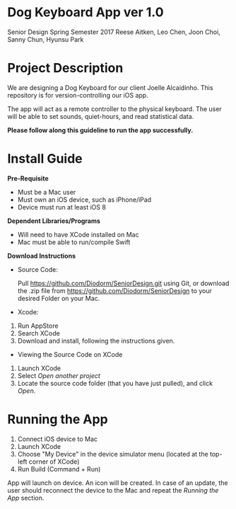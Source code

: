 # Dog Keyboard App ver 1.0
Senior Design Spring Semester 2017
Reese Aitken, Leo Chen, Joon Choi, Sanny Chun, Hyunsu Park

# Project Description
We are designing a Dog Keyboard for our client Joelle Alcaidinho.
This repository is for version-controlling our iOS app.

The app will act as a remote controller to the physical keyboard. The user will be able to set sounds, quiet-hours, and read statistical data. 

<b>Please follow along this guideline to run the app successfully.</b>

# Install Guide
<b>Pre-Requisite</b>
- Must be a Mac user
- Must own an iOS device, such as iPhone/iPad
- Device must run at least iOS 8

<b>Dependent Libraries/Programs</b>
- Will need to have XCode installed on Mac
- Mac must be able to run/compile Swift

<b>Download Instructions</b>
* Source Code:

  Pull https://github.com/Diodorm/SeniorDesign.git using Git, or download the .zip file from    https://github.com/Diodorm/SeniorDesign to your desired Folder on your Mac.

* Xcode:
1. Run AppStore
2. Search XCode
3. Download and install, following the instructions given.

* Viewing the Source Code on XCode
1. Launch XCode
2. Select <i>Open another project</i>
3. Locate the source code folder (that you have just pulled), and click <i>Open</i>.

# Running the App
1. Connect iOS device to Mac
2. Launch XCode
3. Choose "My Device" in the device simulator menu (located at the top-left corner of XCode)
4. Run Build (Command + Run)

App will launch on device. An icon will be created. 
In case of an update, the user should reconnect the device to the Mac and repeat the <i>Running the App</i> section.
